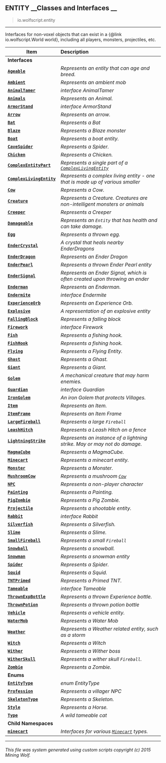 ## ENTITY __Classes and Interfaces __

>io.wolfscript.entity

---

Interfaces for non-voxel objects that can exist in a {@link io.wolfscript.World world}, including all players, monsters, projectiles, etc.

Item | Description   
--- | :--- 
__Interfaces__|
__[`Ageable`](Ageable.md)__ | _Represents an entity that can age and breed._ 
__[`Ambient`](Ambient.md)__ | _Represents an ambient mob_ 
__[`AnimalTamer`](AnimalTamer.md)__ | _interface AnimalTamer_ 
__[`Animals`](Animals.md)__ | _Represents an Animal._ 
__[`ArmorStand`](ArmorStand.md)__ | _interface ArmorStand_ 
__[`Arrow`](Arrow.md)__ | _Represents an arrow._ 
__[`Bat`](Bat.md)__ | _Represents a Bat_ 
__[`Blaze`](Blaze.md)__ | _Represents a Blaze monster_ 
__[`Boat`](Boat.md)__ | _Represents a boat entity._ 
__[`CaveSpider`](CaveSpider.md)__ | _Represents a Spider._ 
__[`Chicken`](Chicken.md)__ | _Represents a Chicken._ 
__[`ComplexEntityPart`](ComplexEntityPart.md)__ | _Represents a single part of a [`ComplexLivingEntity`](ComplexLivingEntity.md)_ 
__[`ComplexLivingEntity`](ComplexLivingEntity.md)__ | _Represents a complex living entity - one that is made up of various smaller_ 
__[`Cow`](Cow.md)__ | _Represents a Cow._ 
__[`Creature`](Creature.md)__ | _Represents a Creature. Creatures are non-intelligent monsters or animals_ 
__[`Creeper`](Creeper.md)__ | _Represents a Creeper_ 
__[`Damageable`](Damageable.md)__ | _Represents an `Entity` that has health and can take damage._ 
__[`Egg`](Egg.md)__ | _Represents a thrown egg._ 
__[`EnderCrystal`](EnderCrystal.md)__ | _A crystal that heals nearby EnderDragons_ 
__[`EnderDragon`](EnderDragon.md)__ | _Represents an Ender Dragon_ 
__[`EnderPearl`](EnderPearl.md)__ | _Represents a thrown Ender Pearl entity_ 
__[`EnderSignal`](EnderSignal.md)__ | _Represents an Ender Signal, which is often created upon throwing an ender_ 
__[`Enderman`](Enderman.md)__ | _Represents an Enderman._ 
__[`Endermite`](Endermite.md)__ | _interface Endermite_ 
__[`ExperienceOrb`](ExperienceOrb.md)__ | _Represents an Experience Orb._ 
__[`Explosive`](Explosive.md)__ | _A representation of an explosive entity_ 
__[`FallingBlock`](FallingBlock.md)__ | _Represents a falling block_ 
__[`Firework`](Firework.md)__ | _interface Firework_ 
__[`Fish`](Fish.md)__ | _Represents a fishing hook._ 
__[`FishHook`](FishHook.md)__ | _Represents a fishing hook._ 
__[`Flying`](Flying.md)__ | _Represents a Flying Entity._ 
__[`Ghast`](Ghast.md)__ | _Represents a Ghast._ 
__[`Giant`](Giant.md)__ | _Represents a Giant._ 
__[`Golem`](Golem.md)__ | _A mechanical creature that may harm enemies._ 
__[`Guardian`](Guardian.md)__ | _interface Guardian_ 
__[`IronGolem`](IronGolem.md)__ | _An iron Golem that protects Villages._ 
__[`Item`](Item.md)__ | _Represents an Item._ 
__[`ItemFrame`](ItemFrame.md)__ | _Represents an Item Frame_ 
__[`LargeFireball`](LargeFireball.md)__ | _Represents a large `Fireball`_ 
__[`LeashHitch`](LeashHitch.md)__ | _Represents a Leash Hitch on a fence_ 
__[`LightningStrike`](LightningStrike.md)__ | _Represents an instance of a lightning strike. May or may not do damage._ 
__[`MagmaCube`](MagmaCube.md)__ | _Represents a MagmaCube._ 
__[`Minecart`](Minecart.md)__ | _Represents a minecart entity._ 
__[`Monster`](Monster.md)__ | _Represents a Monster._ 
__[`MushroomCow`](MushroomCow.md)__ | _Represents a mushroom [`Cow`](Cow.md)_ 
__[`NPC`](NPC.md)__ | _Represents a non-player character_ 
__[`Painting`](Painting.md)__ | _Represents a Painting._ 
__[`PigZombie`](PigZombie.md)__ | _Represents a Pig Zombie._ 
__[`Projectile`](Projectile.md)__ | _Represents a shootable entity._ 
__[`Rabbit`](Rabbit.md)__ | _interface Rabbit_ 
__[`Silverfish`](Silverfish.md)__ | _Represents a Silverfish._ 
__[`Slime`](Slime.md)__ | _Represents a Slime._ 
__[`SmallFireball`](SmallFireball.md)__ | _Represents a small `Fireball`_ 
__[`Snowball`](Snowball.md)__ | _Represents a snowball._ 
__[`Snowman`](Snowman.md)__ | _Represents a snowman entity_ 
__[`Spider`](Spider.md)__ | _Represents a Spider._ 
__[`Squid`](Squid.md)__ | _Represents a Squid._ 
__[`TNTPrimed`](TNTPrimed.md)__ | _Represents a Primed TNT._ 
__[`Tameable`](Tameable.md)__ | _interface Tameable_ 
__[`ThrownExpBottle`](ThrownExpBottle.md)__ | _Represents a thrown Experience bottle._ 
__[`ThrownPotion`](ThrownPotion.md)__ | _Represents a thrown potion bottle_ 
__[`Vehicle`](Vehicle.md)__ | _Represents a vehicle entity._ 
__[`WaterMob`](WaterMob.md)__ | _Represents a Water Mob_ 
__[`Weather`](Weather.md)__ | _Represents a Weather related entity, such as a storm_ 
__[`Witch`](Witch.md)__ | _Represents a Witch_ 
__[`Wither`](Wither.md)__ | _Represents a Wither boss_ 
__[`WitherSkull`](WitherSkull.md)__ | _Represents a wither skull `Fireball`._ 
__[`Zombie`](Zombie.md)__ | _Represents a Zombie._ 
__Enums__|
__[`EntityType`](EntityType.md)__ | _enum EntityType_ 
__[`Profession`](Profession.md)__ | _Represents a villager NPC_ 
__[`SkeletonType`](SkeletonType.md)__ | _Represents a Skeleton._ 
__[`Style`](Style.md)__ | _Represents a Horse._ 
__[`Type`](Type.md)__ | _A wild tameable cat_ 
__Child Namespaces__|
__[`minecart`](minecart\0.md)__ | _Interfaces for various [`Minecart`](Minecart.md) types._ 



---



###### This file was system generated using custom scripts copyright (c) 2015 Mining Wolf.
	

